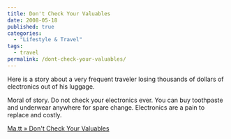 ```yaml
---
title: Don't Check Your Valuables
date: 2008-05-18
published: true
categories:
  - "Lifestyle & Travel"
tags:
  - travel
permalink: /dont-check-your-valuables/
---
```

Here is a story about a very frequent traveler losing thousands of dollars of electronics out of his luggage.

Moral of story. Do not check your electronics ever. You can buy toothpaste and underwear anywhere for spare change. Electronics are a pain to replace and costly.

[Ma.tt » Don't Check Your Valuables](http://ma.tt/2008/05/dont-check-your-valuables/)